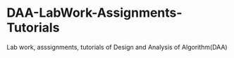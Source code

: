 # DAA-LabWork-Assignments-Tutorials
Lab work, asssignments, tutorials of Design and Analysis of Algorithm(DAA)
